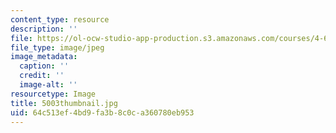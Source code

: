 ```yaml
---
content_type: resource
description: ''
file: https://ol-ocw-studio-app-production.s3.amazonaws.com/courses/4-614-religious-architecture-and-islamic-cultures-fall-2002/64c513ef4bd9fa3b8c0ca360780eb953_5003thumbnail.jpg
file_type: image/jpeg
image_metadata:
  caption: ''
  credit: ''
  image-alt: ''
resourcetype: Image
title: 5003thumbnail.jpg
uid: 64c513ef-4bd9-fa3b-8c0c-a360780eb953
---
```

